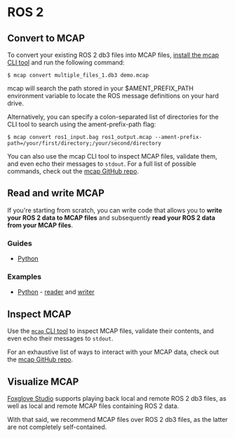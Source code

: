 # ROS 2

## Convert to MCAP

To convert your existing ROS 2 db3 files into MCAP files, [install the mcap CLI tool](https://github.com/foxglove/mcap/tree/main/go/cli/mcap#installing) and run the following command:

```
$ mcap convert multiple_files_1.db3 demo.mcap
```

mcap will search the path stored in your $AMENT_PREFIX_PATH environment variable to locate the ROS message definitions on your hard drive.

Alternatively, you can specify a colon-separated list of directories for the CLI tool to search using the ament-prefix-path flag:

```
$ mcap convert ros1_input.bag ros1_output.mcap --ament-prefix-path=/your/first/directory;/your/second/directory
```

You can also use the mcap CLI tool to inspect MCAP files, validate them, and even echo their messages to `stdout`. For a full list of possible commands, check out the [mcap GitHub repo](https://github.com/foxglove/mcap/tree/main/go/cli/mcap).

## Read and write MCAP

If you're starting from scratch, you can write code that allows you to **write your ROS 2 data to MCAP files** and subsequently **read your ROS 2 data from your MCAP files**.

### Guides

- [Python](../guides/python/ros2.md)

### Examples

- [Python](https://github.com/foxglove/mcap/tree/main/python/examples/ros2) - [reader](https://github.com/foxglove/mcap/tree/main/python/examples/ros2/py_mcap_demo/py_mcap_demo/reader.py) and [writer](https://github.com/foxglove/mcap/tree/main/python/examples/ros2/py_mcap_demo/py_mcap_demo/writer.py)

## Inspect MCAP

Use the [`mcap` CLI tool](https://github.com/foxglove/mcap/tree/main/go/cli/mcap) to inspect MCAP files, validate their contents, and even echo their messages to `stdout`.

For an exhaustive list of ways to interact with your MCAP data, check out the [mcap GitHub repo](https://github.com/foxglove/mcap/tree/main/go/cli/mcap).

## Visualize MCAP

[Foxglove Studio](https://foxglove.dev/studio) supports playing back local and remote ROS 2 db3 files, as well as local and remote MCAP files containing ROS 2 data.

With that said, we recommend MCAP files over ROS 2 db3 files, as the latter are not completely self-contained.
